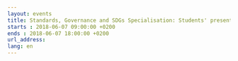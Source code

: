 ```yaml
---
layout: events
title: Standards, Governance and SDGs Specialisation: Students' presentations
starts : 2018-06-07 09:00:00 +0200
ends : 2018-06-07 18:00:00 +0200
url_address:
lang: en
---
```


